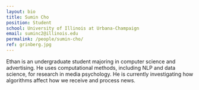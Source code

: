 ```yaml
---
layout: bio
title: Sumin Cho
position: Student
school: University of Illinois at Urbana-Champaign
email: suminc2@illinois.edu
permalink: /people/sumin-cho/
ref: grinberg.jpg
---
```

Ethan is an undergraduate student majoring in computer science and advertising. He uses computational methods, including NLP and data science, for research in media psychology. He is currently investigating how algorithms affect how we receive and process news.
